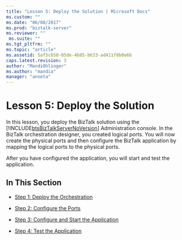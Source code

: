 ```yaml
---
title: "Lesson 5: Deploy the Solution | Microsoft Docs"
ms.custom: ""
ms.date: "06/08/2017"
ms.prod: "biztalk-server"
ms.reviewer: ""
 ms.suite: ""
ms.tgt_pltfrm: ""
ms.topic: "article"
ms.assetid: 5af5c650-05de-4b85-b633-ad411f8b0e6b
caps.latest.revision: 3
author: "MandiOhlinger"
ms.author: "mandia"
manager: "anneta"
---
```

# Lesson 5: Deploy the Solution
In this lesson, you deploy the BizTalk solution using the [!INCLUDE[btsBizTalkServerNoVersion](../../includes/btsbiztalkservernoversion-md.md)] Administration console. In the BizTalk orchestration designer, you created logical ports. You will now create the physical ports and then configure the BizTalk application by mapping the logical ports to the physical ports.  
  
 After you have configured the application, you will start and test the application.  
  
## In This Section  
  
-   [Step 1: Deploy the Orchestration](../../adapters-and-accelerators/adapter-sql/step-1-deploy-the-orchestration.md)  
  
-   [Step 2: Configure the Ports](../../adapters-and-accelerators/adapter-sql/step-2-configure-the-ports.md)  
  
-   [Step 3: Configure and Start the Application](../../adapters-and-accelerators/adapter-sql/step-3-configure-and-start-the-application.md)  
  
-   [Step 4: Test the Application](../../adapters-and-accelerators/adapter-sql/step-4-test-the-application.md)
